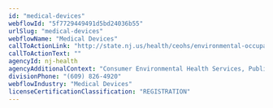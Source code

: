 ```yaml
---
id: "medical-devices"
webflowId: "5f7729449491d5bd24036b55"
urlSlug: "medical-devices"
webflowName: "Medical Devices"
callToActionLink: "http://state.nj.us/health/ceohs/environmental-occupational/contact.shtml"
callToActionText: ""
agencyId: nj-health
agencyAdditionalContext: "Consumer Environmental Health Services, Public Health Sanitation and Safety Program"
divisionPhone: "(609) 826-4920"
webflowIndustry: "Medical Devices"
licenseCertificationClassification: "REGISTRATION"
---
```

